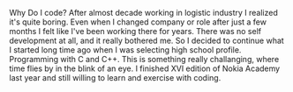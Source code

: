 Why Do I code? After almost decade working in logistic industry I realized it's quite boring. Even when I changed company or role after just a few months I felt like I've been working there for years. There was no self development at all, and it really bothered me. So I decided to continue what I started long time ago when I was selecting high school profile. Programming with C and C++. This is something really challanging, where time flies by in the blink of an eye. I finished XVI edition of Nokia Academy last year and still willing to learn and exercise with coding.  
